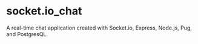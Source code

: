 # socket.io_chat

A real-time chat application created with Socket.io, Express, Node.js, Pug, and PostgresQL. 